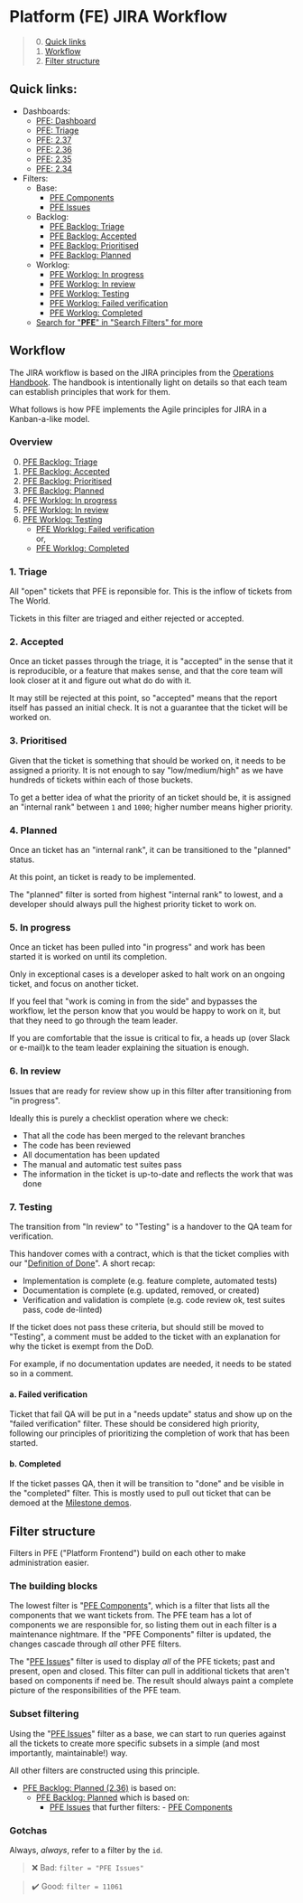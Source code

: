 # Platform (FE) JIRA Workflow

> 0. [Quick links](#quick-links)
> 0. [Workflow](#workflow)
> 0. [Filter structure](#filter-structure)

## Quick links:

-   Dashboards:
    -   [PFE: Dashboard](https://jira.dhis2.org/secure/Dashboard.jspa?selectPageId=10505)
    -   [PFE: Triage](https://jira.dhis2.org/secure/Dashboard.jspa?selectPageId=11125)
    -   [PFE: 2.37](https://jira.dhis2.org/secure/Dashboard.jspa?selectPageId=11123)
    -   [PFE: 2.36](https://jira.dhis2.org/secure/Dashboard.jspa?selectPageId=11124)
    -   [PFE: 2.35](https://jira.dhis2.org/secure/Dashboard.jspa?selectPageId=11126)
    -   [PFE: 2.34](https://jira.dhis2.org/secure/Dashboard.jspa?selectPageId=11127)
-   Filters:
    -   Base:
        -   [PFE Components](https://jira.dhis2.org/issues/?filter=10841)
        -   [PFE Issues](https://jira.dhis2.org/issues/?filter=11061)
    -   Backlog:
        -   [PFE Backlog: Triage](https://jira.dhis2.org/issues/?filter=11058)
        -   [PFE Backlog: Accepted](https://jira.dhis2.org/issues/?filter=11057)
        -   [PFE Backlog: Prioritised](https://jira.dhis2.org/issues/?filter=11028)
        -   [PFE Backlog: Planned](https://jira.dhis2.org/issues/?filter=11202)
    -   Worklog:
        -   [PFE Worklog: In progress](https://jira.dhis2.org/issues/?filter=11839)
        -   [PFE Worklog: In review](https://jira.dhis2.org/issues/?filter=11840)
        -   [PFE Worklog: Testing](https://jira.dhis2.org/issues/?filter=12037)
        -   [PFE Worklog: Failed verification](https://jira.dhis2.org/issues/?filter=11408)
        -   [PFE Worklog: Completed](https://jira.dhis2.org/issues/?filter=12038)
    -   [Search for "**PFE**" in "Search Filters" for more](https://jira.dhis2.org/secure/ManageFilters.jspa?filterView=search)

## Workflow

The JIRA workflow is based on the JIRA principles from the [Operations
Handbook](https://github.com/dhis2/operations-handbook/#jira). The
handbook is intentionally light on details so that each team can
establish principles that work for them.

What follows is how PFE implements the Agile principles for JIRA in a
Kanban-a-like model.

### Overview

0.  [PFE Backlog: Triage](https://jira.dhis2.org/issues/?filter=11058)
0.  [PFE Backlog: Accepted](https://jira.dhis2.org/issues/?filter=11057)
0.  [PFE Backlog: Prioritised](https://jira.dhis2.org/issues/?filter=11028)
0.  [PFE Backlog: Planned](https://jira.dhis2.org/issues/?filter=11202)
0.  [PFE Worklog: In progress](https://jira.dhis2.org/issues/?filter=11839)
0.  [PFE Worklog: In review](https://jira.dhis2.org/issues/?filter=11840)
0.  [PFE Worklog: Testing](https://jira.dhis2.org/issues/?filter=12037)
    -   [PFE Worklog: Failed verification](https://jira.dhis2.org/issues/?filter=11408) \
        or,
    -   [PFE Worklog: Completed](https://jira.dhis2.org/issues/?filter=12038)

### 1. Triage

All "open" tickets that PFE is reponsible for. This is the inflow of
tickets from The World.

Tickets in this filter are triaged and either rejected or accepted.

### 2. Accepted

Once an ticket passes through the triage, it is "accepted" in the sense
that it is reproducible, or a feature that makes sense, and that the
core team will look closer at it and figure out what do do with it.

It may still be rejected at this point, so "accepted" means that the
report itself has passed an initial check. It is not a guarantee that
the ticket will be worked on.

### 3. Prioritised

Given that the ticket is something that should be worked on, it needs to
be assigned a priority. It is not enough to say "low/medium/high" as we
have hundreds of tickets within each of those buckets.

To get a better idea of what the priority of an ticket should be, it is
assigned an "internal rank" between `1` and `1000`; higher number means higher
priority.

### 4. Planned

Once an ticket has an "internal rank", it can be transitioned to the
"planned" status.

At this point, an ticket is ready to be implemented.

The "planned" filter is sorted from highest "internal rank" to lowest,
and a developer should always pull the highest priority ticket to work
on.

### 5. In progress

Once an ticket has been pulled into "in progress" and work has been
started it is worked on until its completion. 

Only in exceptional cases is a developer asked to halt work on an
ongoing ticket, and focus on another ticket.

If you feel that "work is coming in from the side" and bypasses the
workflow, let the person know that you would be happy to work on it, but
that they need to go through the team leader.

If you are comfortable that the issue is critical to fix, a heads up
(over Slack or e-mail)k to the team leader explaining the situation is
enough.

### 6. In review

Issues that are ready for review show up in this filter after
transitioning from "in progress".

Ideally this is purely a checklist operation where we check:

-   That all the code has been merged to the relevant branches
-   The code has been reviewed
-   All documentation has been updated
-   The manual and automatic test suites pass
-   The information in the ticket is up-to-date and reflects the work
    that was done

### 7. Testing

The transition from "In review" to "Testing" is a handover to the QA
team for verification.

This handover comes with a contract, which is that the ticket complies
with our "[Definition of Done](https://github.com/dhis2/operations-handbook/#definition-of-done)". A short recap:

-   Implementation is complete (e.g. feature complete, automated tests)
-   Documentation is complete (e.g. updated, removed, or created)
-   Verification and validation is complete (e.g. code review ok, test
    suites pass, code de-linted)

If the ticket does not pass these criteria, but should still be moved to
"Testing", a comment must be added to the ticket with an explanation for
why the ticket is exempt from the DoD.

For example, if no documentation updates are needed, it needs to be
stated so in a comment.

#### a. Failed verification

Ticket that fail QA will be put in a "needs update" status and show up
on the "failed verification" filter. These should be considered high
priority, following our principles of prioritizing the completion of
work that has been started.

#### b. Completed

If the ticket passes QA, then it will be transition to "done" and be
visible in the "completed" filter. This is mostly used to pull out
ticket that can be demoed at the [Milestone
demos](https://github.com/dhis2/operations-handbook/#demos).

## Filter structure

Filters in PFE ("Platform Frontend") build on each other to make
administration easier.

### The building blocks

The lowest filter is "[PFE
Components](https://jira.dhis2.org/issues/?filter=10841)", which is a
filter that lists all the components that we want tickets from. The PFE
team has a lot of components we are responsible for, so listing them out
in each filter is a maintenance nightmare. If the "PFE Components"
filter is updated, the changes cascade through _all_ other PFE filters.

The "[PFE Issues](https://jira.dhis2.org/issues/?filter=11061)" filter
is used to display _all_ of the PFE tickets; past and present, open and
closed. This filter can pull in additional tickets that aren't based on
components if need be. The result should always paint a complete picture
of the responsibilities of the PFE team.

### Subset filtering

Using the "[PFE Issues](https://jira.dhis2.org/issues/?filter=11061)"
filter as a base, we can start to run queries against all the tickets to
create more specific subsets in a simple (and most importantly,
maintainable!) way.

All other filters are constructed using this principle.

-   [PFE Backlog: Planned (2.36)](https://jira.dhis2.org/issues/?filter=12025) is based on:
    -   [PFE Backlog: Planned](https://jira.dhis2.org/issues/?filter=11202) which is based on:
        -   [PFE Issues](https://jira.dhis2.org/issues/?filter=11061)
            that further filters:
                -   [PFE Components](https://jira.dhis2.org/issues/?filter=10841)

### Gotchas

Always, _always_, refer to a filter by the `id`.

> :x: Bad:
> ```filter = "PFE Issues"```

> :heavy_check_mark: Good:
> ```filter = 11061```

